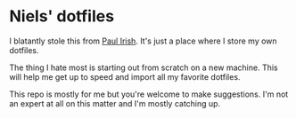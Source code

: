 # Niels' dotfiles

I blatantly stole this from [Paul Irish](https://github.com/paulirish/dotfiles/). It's just a place where I store my own dotfiles. 

The thing I hate most is starting out from scratch on a new machine. This will help me get up to speed and import all my favorite dotfiles. 

This repo is mostly for me but you're welcome to make suggestions. I'm not an expert at all on this matter and I'm mostly catching up.
